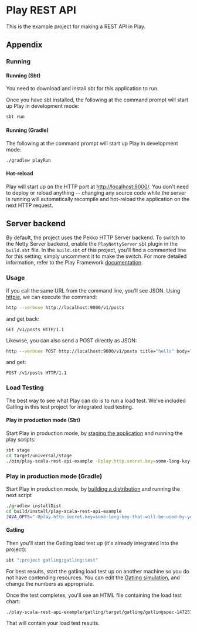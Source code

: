 # Play REST API

This is the example project for making a REST API in Play.

## Appendix

### Running

#### Running (Sbt)

You need to download and install sbt for this application to run.

Once you have sbt installed, the following at the command prompt will start up Play in development mode:

```bash
sbt run
```

#### Running (Gradle)

The following at the command prompt will start up Play in development mode:

```bash
./gradlew playRun
```

#### Hot-reload

Play will start up on the HTTP port at <http://localhost:9000/>.   You don't need to deploy or reload anything -- changing any source code while the server is running will automatically recompile and hot-reload the application on the next HTTP request.

## Server backend

By default, the project uses the Pekko HTTP Server backend. To switch to the Netty Server backend, enable the `PlayNettyServer` sbt plugin in the `build.sbt` file.
In the `build.sbt` of this project, you'll find a commented line for this setting; simply uncomment it to make the switch.
For more detailed information, refer to the Play Framework [documentation](https://www.playframework.com/documentation/3.0.x/Server).

### Usage

If you call the same URL from the command line, you’ll see JSON. Using [httpie](https://httpie.org/), we can execute the command:

```bash
http --verbose http://localhost:9000/v1/posts
```

and get back:

```routes
GET /v1/posts HTTP/1.1
```

Likewise, you can also send a POST directly as JSON:

```bash
http --verbose POST http://localhost:9000/v1/posts title="hello" body="world"
```

and get:

```routes
POST /v1/posts HTTP/1.1
```

### Load Testing

The best way to see what Play can do is to run a load test.  We've included Gatling in this test project for integrated load testing.

#### Play in production mode (Sbt)

Start Play in production mode, by [staging the application](https://www.playframework.com/documentation/latest/Deploying) and running the play scripts:

```bash
sbt stage
cd target/universal/stage
./bin/play-scala-rest-api-example -Dplay.http.secret.key=some-long-key-that-will-be-used-by-your-application
```

### Play in production mode (Gradle)

Start Play in production mode, by [building a distribution](https://docs.gradle.org/current/userguide/application_plugin.html#sec:the_distribution) and running the next script

```bash
./gradlew installDist
cd build/install/play-scala-rest-api-example
JAVA_OPTS="-Dplay.http.secret.key=some-long-key-that-will-be-used-by-your-application" ./bin/play-scala-rest-api-example
```

#### Gatling

Then you'll start the Gatling load test up (it's already integrated into the project):

```bash
sbt ";project gatling;gatling:test"
```

For best results, start the gatling load test up on another machine so you do not have contending resources.  You can edit the [Gatling simulation](http://gatling.io/docs/2.2.2/general/simulation_structure.html#simulation-structure), and change the numbers as appropriate.

Once the test completes, you'll see an HTML file containing the load test chart:

```bash
./play-scala-rest-api-example/gatling/target/gatling/gatlingspec-1472579540405/index.html
```

That will contain your load test results.
